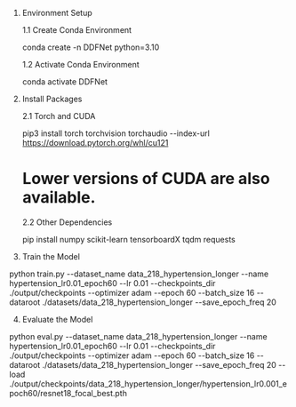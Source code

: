 1. Environment Setup

    1.1 Create Conda Environment

    conda create -n DDFNet python=3.10

    1.2 Activate Conda Environment

    conda activate DDFNet

2. Install Packages

    2.1 Torch and CUDA

    pip3 install torch torchvision torchaudio --index-url https://download.pytorch.org/whl/cu121
    # Lower versions of CUDA are also available.

    2.2 Other Dependencies

    pip install numpy scikit-learn tensorboardX tqdm requests

3. Train the Model

python train.py --dataset_name data_218_hypertension_longer --name hypertension_lr0.01_epoch60 --lr 0.01 --checkpoints_dir ./output/checkpoints --optimizer adam --epoch 60 --batch_size 16 --dataroot ./datasets/data_218_hypertension_longer --save_epoch_freq 20

4. Evaluate the Model

python eval.py --dataset_name data_218_hypertension_longer --name hypertension_lr0.01_epoch60 --lr 0.01 --checkpoints_dir ./output/checkpoints --optimizer adam --epoch 60 --batch_size 16 --dataroot ./datasets/data_218_hypertension_longer --save_epoch_freq 20 --load ./output/checkpoints/data_218_hypertension_longer/hypertension_lr0.001_epoch60/resnet18_focal_best.pth

